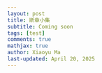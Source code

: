 ```yaml
---
layout: post
title: 断章小集
subtitle: Coming soon
tags: [test]
comments: true
mathjax: true
author: Xiaoyu Ma
last-updated: April 20, 2025
---
```



